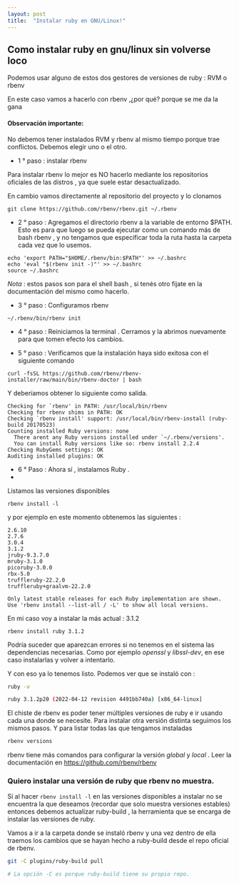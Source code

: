 ```yaml
---
layout: post
title:  "Instalar ruby en GNU/Linux!"
---
```



## Como instalar ruby en gnu/linux sin volverse loco
Podemos usar alguno de estos dos gestores de versiones de ruby : RVM o rbenv

En este caso vamos a hacerlo con rbenv ,¿por qué? porque se me da la gana

#### Observación importante: 
No debemos tener instalados RVM y rbenv al mismo tiempo porque trae conflictos. Debemos elegir uno o el otro.


* 1 ° paso : instalar rbenv

Para instalar rbenv lo mejor es NO hacerlo mediante los repositorios oficiales de las distros , ya que suele estar desactualizado.

En cambio vamos directamente al repositorio del proyecto y lo clonamos


```git
git clone https://github.com/rbenv/rbenv.git ~/.rbenv
```

* 2 ° paso : Agregamos el directorio rbenv a la variable de entorno $PATH.
Esto es para que luego se pueda ejecutar como un comando más de bash rbenv , y no tengamos que especificar toda la ruta hasta la carpeta cada vez que lo usemos.

```git
echo 'export PATH="$HOME/.rbenv/bin:$PATH"' >> ~/.bashrc 
echo 'eval "$(rbenv init -)"' >> ~/.bashrc 
source ~/.bashrc
```

*Nota* : estos pasos son para el shell bash , si tenés otro fijate en la documentación del mismo como hacerlo.

* 3 ° paso : Configuramos rbenv 

```git
~/.rbenv/bin/rbenv init
```

* 4 ° paso : Reiniciamos la terminal . Cerramos y la abrimos nuevamente para que tomen efecto los cambios.
- 5 ° paso : Verificamos que la instalación haya sido exitosa con el siguiente comando

```git
curl -fsSL https://github.com/rbenv/rbenv-installer/raw/main/bin/rbenv-doctor | bash
```
Y deberíamos obtener lo siguiente como salida.

```git
Checking for `rbenv' in PATH: /usr/local/bin/rbenv
Checking for rbenv shims in PATH: OK
Checking `rbenv install' support: /usr/local/bin/rbenv-install (ruby-build 20170523)
Counting installed Ruby versions: none
  There arent any Ruby versions installed under `~/.rbenv/versions'.
  You can install Ruby versions like so: rbenv install 2.2.4
Checking RubyGems settings: OK
Auditing installed plugins: OK
```

- 6 ° Paso : Ahora sí , instalamos Ruby . 
- 
 Listamos las versiones disponibles 
 ```git
 rbenv install -l
```
y por ejemplo en este momento obtenemos las siguientes : 

```git
2.6.10
2.7.6
3.0.4
3.1.2
jruby-9.3.7.0
mruby-3.1.0
picoruby-3.0.0
rbx-5.0
truffleruby-22.2.0
truffleruby+graalvm-22.2.0

Only latest stable releases for each Ruby implementation are shown.
Use 'rbenv install --list-all / -L' to show all local versions.
```
En mi caso voy a instalar la más actual : 3.1.2

```git
rbenv install ruby 3.1.2
```

Podría suceder que aparezcan errores si no tenemos en el sistema las dependencias necesarias. Como por ejemplo *openssl* y *libssl-dev*, en ese caso instalarlas y volver a intentarlo.

Y con eso ya lo tenemos listo. Podemos ver que se instaló con : 

```bash
ruby -v
```
```bash
ruby 3.1.2p20 (2022-04-12 revision 4491bb740a) [x86_64-linux]
```

El chiste de rbenv es poder tener múltiples versiones de ruby e ir usando cada una donde se necesite. Para instalar otra versión distinta seguimos los mismos pasos. Y para listar todas las que tengamos instaladas

```bash
rbenv versions
```

rbenv tiene más comandos para configurar la versión *global* y *local* . Leer la documentación en https://github.com/rbenv/rbenv

### Quiero instalar una versión de ruby que rbenv no muestra.

Si al hacer `rbenv install -l` en las versiones disponibles a instalar no se encuentra la que deseamos (recordar que solo muestra versiones estables) entonces debemos actualizar ruby-build , la herramienta que se encarga de instalar las versiones de ruby.

Vamos a ir a la carpeta donde se instaló rbenv y una vez dentro de ella traemos los cambios que se hayan hecho a ruby-build desde el repo oficial de rbenv.

```sh
git -C plugins/ruby-build pull

# La opción -C es porque ruby-build tiene su propio repo.
```